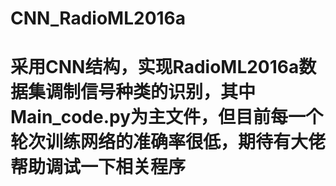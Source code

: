 # CNN_RadioML2016a
# 采用CNN结构，实现RadioML2016a数据集调制信号种类的识别，其中Main_code.py为主文件，但目前每一个轮次训练网络的准确率很低，期待有大佬帮助调试一下相关程序
